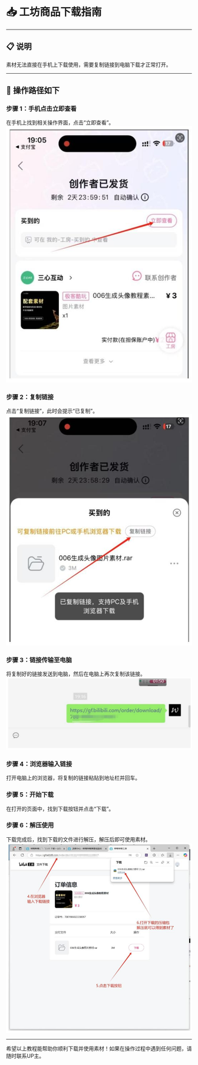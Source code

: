 
# 📥 工坊商品下载指南

---

## 📋 说明
素材无法直接在手机上下载使用，需要复制链接到电脑下载才正常打开。

---

## 🚀 操作路径如下

### 步骤 1：手机点击立即查看
在手机上找到相关操作界面，点击“立即查看”。
![立即查看](image.png)

### 步骤 2：复制链接
点击“复制链接”，此时会提示“已复制”。
![复制链接](image-1.png)

### 步骤 3：链接传输至电脑
将复制好的链接发送到电脑，然后在电脑上再次复制该链接。
![链接传输](image-2.png)

### 步骤 4：浏览器输入链接
打开电脑上的浏览器，将复制的链接粘贴到地址栏并回车。

### 步骤 5：开始下载
在打开的页面中，找到下载按钮并点击“下载”。

### 步骤 6：解压使用
下载完成后，找到下载的文件进行解压，解压后即可使用素材。
![解压使用](image-3.png)

---

希望以上教程能帮助你顺利下载并使用素材！如果在操作过程中遇到任何问题，请随时联系UP主。 
